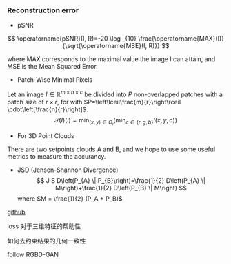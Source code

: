 ### Reconstruction error

- pSNR

$$
\operatorname{pSNR}(I, R)=-20 \log _{10} \frac{\operatorname{MAX}(I)}{\sqrt{\operatorname{MSE}(I, R)}}
$$

where MAX corresponds to the maximal value the image I can attain, and MSE is the Mean Squared Error.

- Patch-Wise Minimal Pixels

Let an image $I \in \mathbb{R}^{m \times n \times c}$ be divided into $P$ non-overlapped patches with a patch size of $r \times r$, for with $P=\left\lceil\frac{m}{r}\right\rceil \cdot\left[\frac{n}{r}\right]$.
$$
\mathcal{P}(I)(i)=\min _{(x, y) \in \Omega_{i}}\left(\min _{c \in\{r, g, b\}} I(x, y, c)\right)
$$

- For 3D Point Clouds

There are two setpoints clouds A and B, and we hope to use some useful metrics to measure the accurancy.

- JSD (Jensen-Shannon Divergence)
  $$
  J S D\left(P_{A} \| P_{B}\right)=\frac{1}{2} D\left(P_{A} \| M\right)+\frac{1}{2} D\left(P_{B} \| M\right)
  $$
  where $M = \frac{1}{2} (P_A + P_B)$



[github](https://github.com/ThibaultGROUEIX/ChamferDistancePytorch)

 loss 对于三维特征的帮助性

如何去约束结果的几何一致性

follow RGBD-GAN
